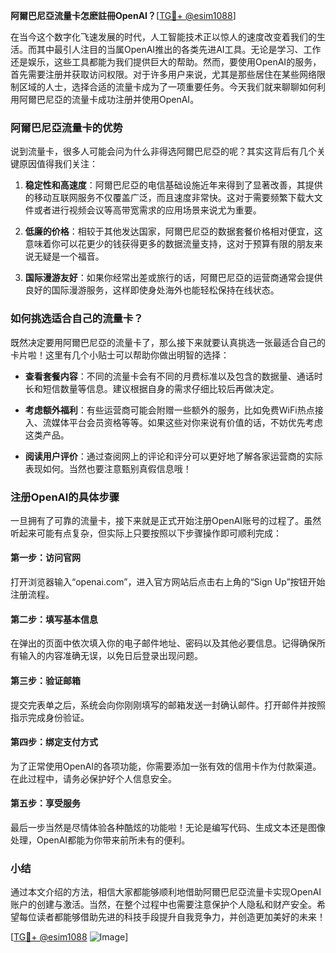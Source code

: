 **阿爾巴尼亞流量卡怎麽註冊OpenAI？**[[TG💪+ @esim1088](https://t.me/s/esim1088)]

在当今这个数字化飞速发展的时代，人工智能技术正以惊人的速度改变着我们的生活。而其中最引人注目的当属OpenAI推出的各类先进AI工具。无论是学习、工作还是娱乐，这些工具都能为我们提供巨大的帮助。然而，要使用OpenAI的服务，首先需要注册并获取访问权限。对于许多用户来说，尤其是那些居住在某些网络限制区域的人士，选择合适的流量卡成为了一项重要任务。今天我们就来聊聊如何利用阿爾巴尼亞的流量卡成功注册并使用OpenAI。

### 阿爾巴尼亞流量卡的优势

说到流量卡，很多人可能会问为什么非得选阿爾巴尼亞的呢？其实这背后有几个关键原因值得我们关注：

1. **稳定性和高速度**：阿爾巴尼亞的电信基础设施近年来得到了显著改善，其提供的移动互联网服务不仅覆盖广泛，而且速度非常快。这对于需要频繁下载大文件或者进行视频会议等高带宽需求的应用场景来说尤为重要。
   
2. **低廉的价格**：相较于其他发达国家，阿爾巴尼亞的数据套餐价格相对便宜，这意味着你可以花更少的钱获得更多的数据流量支持，这对于预算有限的朋友来说无疑是一个福音。

3. **国际漫游友好**：如果你经常出差或旅行的话，阿爾巴尼亞的运营商通常会提供良好的国际漫游服务，这样即使身处海外也能轻松保持在线状态。

### 如何挑选适合自己的流量卡？

既然决定要用阿爾巴尼亞的流量卡了，那么接下来就要认真挑选一张最适合自己的卡片啦！这里有几个小贴士可以帮助你做出明智的选择：

- **查看套餐内容**：不同的流量卡会有不同的月费标准以及包含的数据量、通话时长和短信数量等信息。建议根据自身的需求仔细比较后再做决定。
  
- **考虑额外福利**：有些运营商可能会附赠一些额外的服务，比如免费WiFi热点接入、流媒体平台会员资格等等。如果这些对你来说有价值的话，不妨优先考虑这类产品。

- **阅读用户评价**：通过查阅网上的评论和评分可以更好地了解各家运营商的实际表现如何。当然也要注意甄别真假信息哦！

### 注册OpenAI的具体步骤

一旦拥有了可靠的流量卡，接下来就是正式开始注册OpenAI账号的过程了。虽然听起来可能有点复杂，但实际上只要按照以下步骤操作即可顺利完成：

#### 第一步：访问官网
打开浏览器输入“openai.com”，进入官方网站后点击右上角的“Sign Up”按钮开始注册流程。

#### 第二步：填写基本信息
在弹出的页面中依次填入你的电子邮件地址、密码以及其他必要信息。记得确保所有输入的内容准确无误，以免日后登录出现问题。

#### 第三步：验证邮箱
提交完表单之后，系统会向你刚刚填写的邮箱发送一封确认邮件。打开邮件并按照指示完成身份验证。

#### 第四步：绑定支付方式
为了正常使用OpenAI的各项功能，你需要添加一张有效的信用卡作为付款渠道。在此过程中，请务必保护好个人信息安全。

#### 第五步：享受服务
最后一步当然是尽情体验各种酷炫的功能啦！无论是编写代码、生成文本还是图像处理，OpenAI都能为你带来前所未有的便利。

### 小结

通过本文介绍的方法，相信大家都能够顺利地借助阿爾巴尼亞流量卡实现OpenAI账户的创建与激活。当然，在整个过程中也需要注意保护个人隐私和财产安全。希望每位读者都能够借助先进的科技手段提升自我竞争力，并创造更加美好的未来！

[[TG💪+ @esim1088](https://t.me/s/esim1088) ![Image](https://i.postimg.cc/4NQfJmqS/Snipaste-2025-05-13-00-14-12.png)]